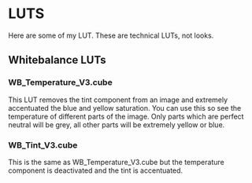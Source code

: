 # LUTS
Here are some of my LUT. These are technical LUTs, not looks.

## Whitebalance LUTs
### WB_Temperature_V3.cube
This LUT removes the tint component from an image and extremely accentuated the blue and yellow saturation. You can use this so see the temperature of different parts of the image. Only parts which are perfect neutral will be grey, all other parts will be extremely yellow or blue.

### WB_Tint_V3.cube
This is the same as WB_Temperature_V3.cube but the temperature component is deactivated and the tint is accentuated.
